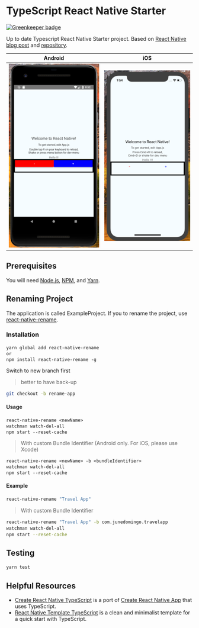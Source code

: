# TypeScript React Native Starter

[![Greenkeeper badge](https://badges.greenkeeper.io/Li-Victor/TypeScript-React-Native-Starter.svg)](https://greenkeeper.io/)

Up to date Typescript React Native Starter project. Based on [React Native blog post](https://facebook.github.io/react-native/blog/2018/05/07/using-typescript-with-react-native) and [repository](https://github.com/Microsoft/TypeScript-React-Native-Starter).

Android | iOS
|:--:|:--:|
<img src="https://github.com/Li-Victor/TypeScript-React-Native-Starter/blob/master/android.png"> | <img src="https://github.com/Li-Victor/TypeScript-React-Native-Starter/blob/master/ios.png">

## Prerequisites
You will need [Node.js](https://nodejs.org/en/), [NPM](https://www.npmjs.com), and [Yarn](https://yarnpkg.com/lang/en).

## Renaming Project

The application is called ExampleProject. If you to rename the project, use [react-native-rename](https://github.com/junedomingo/react-native-rename).

### Installation

```
yarn global add react-native-rename
or
npm install react-native-rename -g
```

Switch to new branch first
> better to have back-up

```sh
git checkout -b rename-app
```

#### Usage

```
react-native-rename <newName>
watchman watch-del-all
npm start --reset-cache
```

> With custom Bundle Identifier (Android only. For iOS, please use Xcode)
```
react-native-rename <newName> -b <bundleIdentifier>
watchman watch-del-all
npm start --reset-cache
```

#### Example

```sh
react-native-rename "Travel App"
```
> With custom Bundle Identifier
```sh
react-native-rename "Travel App" -b com.junedomingo.travelapp
watchman watch-del-all
npm start --reset-cache
```

## Testing

```sh
yarn test
```

## Helpful Resources

* [Create React Native TypeScript](https://github.com/mathieudutour/create-react-native-app-typescript) is a port of [Create React Native App](https://github.com/react-community/create-react-native-app) that uses TypeScript.
* [React Native Template TypeScript](https://github.com/emin93/react-native-template-typescript) is a clean and minimalist template for a quick start with TypeScript.
